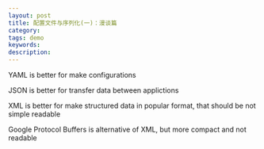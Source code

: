 ```yaml
---
layout: post
title: 配置文件与序列化(一)：漫谈篇
category: 
tags: demo
keywords: 
description: 
---
```





YAML is better for make configurations

JSON is better for transfer data between applictions

XML is better for make structured data in popular format, that should be not simple readable 

Google Protocol Buffers is alternative of XML, but more compact and not readable